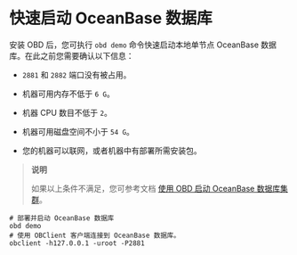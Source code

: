 # 快速启动 OceanBase 数据库

安装 OBD 后，您可执行 `obd demo` 命令快速启动本地单节点 OceanBase 数据库。在此之前您需要确认以下信息：

* `2881` 和 `2882` 端口没有被占用。

* 机器可用内存不低于 `6 G`。

* 机器 CPU 数目不低于 `2`。

* 机器可用磁盘空间不小于 `54 G`。

* 您的机器可以联网，或者机器中有部署所需安装包。

> **说明**
>
> 如果以上条件不满足，您可参考文档 [使用 OBD 启动 OceanBase 数据库集群](../300.user-guide/200.start-the-oceanbase-cluster-by-using-obd.md)。

```shell
# 部署并启动 OceanBase 数据库
obd demo
# 使用 OBClient 客户端连接到 OceanBase 数据库。
obclient -h127.0.0.1 -uroot -P2881
```
